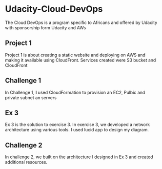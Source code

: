 # Udacity-Cloud-DevOps

The Cloud DevOps is a program specific to Africans and offered by Udacity with sponsorship form Udacity and AWs
## Project 1
Project 1 is about creating a static website and deploying on AWS and making it available using CloudFront. Services created were S3 bucket and CloudFront 

## Challenge 1
In Challenge 1, I used CloudFormation to provision an EC2, Pulbic and private subnet an servers

## Ex 3
Ex 3 is the solution to exercise 3. In exercise 3, we developed a network architecture using various tools. I used lucid app to design my diagram.

## Challenge 2
In challenge 2, we built on the architecture I designed in Ex 3 and created additional resources. 
